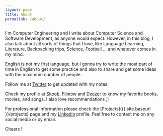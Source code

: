 ```yaml
---
layout: page
title: About
permalink: /about/
---
```


I'm Computer Engineering and I write about Computer Science and Software Development, as anyone would expect. However, in this blog, I also talk about all sorts of things that I love, like Language Learning, Literature, Backpacking trips, Science, Football ... and whatever comes in my mind.

English is not my first language, but I gonna try to write the most part of time in English to get some practice and also to share and get some ideas with the maximum number of people.

Follow me at [Twitter](https://twitter.com/lyang33165850) to get updated with my notes.

Check my profile at [Skoob](https://www.skoob.com.br/usuario/973767-lyang), [Filmow](https://filmow.com/usuario/lyang) and [Deezer](https://www.deezer.com/en/profile/1948476226) to know my favorite books, movies, and songs. I also love recommendations ;)

For professional information please check the [Projects]({{ site.baseurl }}/projects) page and my [LinkedIn](https://www.linkedin.com/in/lyang-higa-cano/) profile. Feel free to contact me on any social media or by email.

Cheers !
